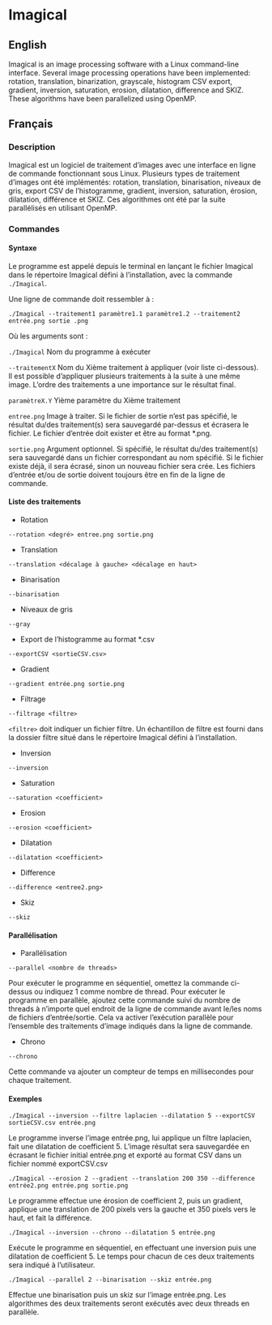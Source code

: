 # Imagical

## English

Imagical is an image processing software with a Linux command-line interface. Several image processing operations have been implemented: rotation, translation, binarization, grayscale, histogram CSV export, gradient, inversion, saturation, erosion, dilatation, difference and SKIZ. These algorithms have been parallelized using OpenMP.

## Français

### Description

Imagical est un logiciel de traitement d’images avec une interface en ligne de commande fonctionnant sous Linux. Plusieurs types de traitement d’images ont été implémentés: rotation, translation, binarisation, niveaux de gris, export CSV de l’histogramme, gradient, inversion, saturation, érosion, dilatation, différence et SKIZ. Ces algorithmes ont été par la suite parallélisés en utilisant OpenMP.

### Commandes

#### Syntaxe

Le programme est appelé depuis le terminal en lançant le fichier Imagical dans le répertoire Imagical défini à l’installation, avec la commande ```./Imagical```.

Une ligne de commande doit ressembler à :

```./Imagical --traitement1 paramètre1.1 paramètre1.2 --traitement2 entrée.png sortie .png```

Où les arguments sont :

```./Imagical``` Nom du programme à exécuter

```--traitementX``` Nom du Xième traitement à appliquer (voir liste ci-dessous). Il est possible d’appliquer plusieurs traitements à la suite à une même image. L’ordre des traitements a une importance sur le résultat final.

```paramètreX.Y``` Yième paramètre du Xième traitement

```entree.png``` Image à traiter. Si le fichier de sortie n’est pas spécifié, le résultat du/des traitement(s) sera sauvegardé par-dessus et écrasera le fichier. Le fichier d’entrée doit exister et être au format *.png.

```sortie.png``` Argument optionnel. Si spécifié, le résultat du/des traitement(s) sera sauvegardé dans un fichier correspondant au nom spécifié. Si le fichier existe déjà, il sera écrasé, sinon un nouveau fichier sera crée. Les fichiers d’entrée et/ou de sortie doivent toujours être en fin de la ligne de commande.

#### Liste des traitements

- Rotation

```--rotation <degré> entree.png sortie.png```
- Translation

```--translation <décalage à gauche> <décalage en haut>```
- Binarisation

```--binarisation```
- Niveaux de gris

```--gray```
- Export de l’histogramme au format *.csv

```--exportCSV <sortieCSV.csv>```
- Gradient

```--gradient entrée.png sortie.png```
- Filtrage

```--filtrage <filtre>```

```<filtre>``` doit indiquer un fichier filtre. Un échantillon de filtre est fourni dans la dossier filtre situé dans le répertoire Imagical défini à l’installation.
- Inversion

```--inversion```
- Saturation

```--saturation <coefficient>```
- Erosion

```--erosion <coefficient>```
- Dilatation

```--dilatation <coefficient>```
- Difference

```--difference <entree2.png>```
- Skiz

```--skiz```

#### Parallélisation

- Parallélisation

```--parallel <nombre de threads>```

Pour exécuter le programme en séquentiel, omettez la commande ci-dessus ou indiquez 1 comme nombre de thread. Pour exécuter le programme en parallèle, ajoutez cette commande suivi du nombre de threads à n’importe quel endroit de la ligne de commande avant le/les noms de fichiers d’entrée/sortie. Cela va activer l’exécution parallèle pour l’ensemble des traitements d’image indiqués dans la ligne de commande.

- Chrono

```--chrono```

Cette commande va ajouter un compteur de temps en millisecondes pour chaque traitement.

#### Exemples

```./Imagical --inversion --filtre laplacien --dilatation 5 --exportCSV sortieCSV.csv entrée.png```

Le programme inverse l’image entrée.png, lui applique un filtre laplacien, fait une dilatation de coefficient 5. L’image résultat sera sauvegardée en écrasant le fichier initial entrée.png et exporté au format CSV dans un fichier nommé exportCSV.csv

```./Imagical --erosion 2 --gradient --translation 200 350 --difference entrée2.png entrée.png sortie.png```

Le programme effectue une érosion de coefficient 2, puis un gradient, applique une translation de 200 pixels vers la gauche et 350 pixels vers le haut, et fait la différence.

```./Imagical --inversion --chrono --dilatation 5 entrée.png```

Exécute le programme en séquentiel, en effectuant une inversion puis une dilatation de coefficient 5. Le temps pour chacun de ces deux traitements sera indiqué à l’utilisateur.

```./Imagical --parallel 2 --binarisation --skiz entrée.png```

Effectue une binarisation puis un skiz sur l’image entrée.png. Les algorithmes des deux traitements seront exécutés avec deux threads en parallèle.